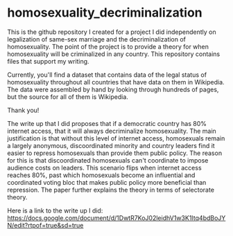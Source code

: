 # homosexuality_decriminalization
This is the github repository I created for a project I did independently on legalization of same-sex marriage and the decriminalization of homosexuality. The point of the project is to provide a theory for when homosexuality will be criminalized in any country. This repository contains files that support my writing.

Currently, you'll find a dataset that contains data of the legal status of homosexuality throughout all countries that have data on them in Wikipedia. The data were assembled by hand by looking through hundreds of pages, but the source for all of them is Wikipedia.

Thank you!

The write up that I did proposes that if a democratic country has 80% internet access, that it will always decriminalize homosexuality. The main justification is that without this level of internet access, homosexuals remain a largely anonymous, discoordinated minority and country leaders find it easier to repress homosexuals than provide them public policy. The reason for this is that discoordinated homosexuals can't coordinate to impose audience costs on leaders. This scenario flips when internet access reaches 80%, past which homosexuals become an influential and coordinated voting bloc that makes public policy more beneficial than repression. The paper further explains the theory in terms of selectorate theory.

Here is a link to the write up I did: https://docs.google.com/document/d/1DwtR7KoJ02leidhV1w3K1Itq4bdBoJYN/edit?rtpof=true&sd=true
